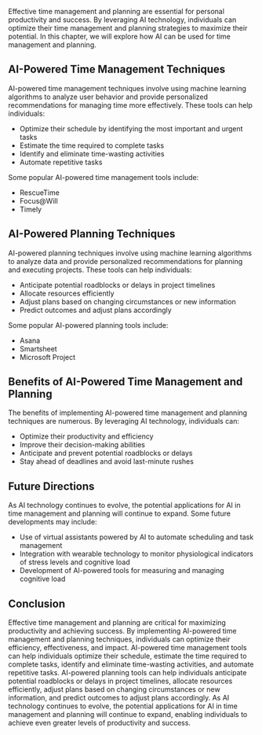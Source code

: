 
Effective time management and planning are essential for personal productivity and success. By leveraging AI technology, individuals can optimize their time management and planning strategies to maximize their potential. In this chapter, we will explore how AI can be used for time management and planning.

AI-Powered Time Management Techniques
-------------------------------------

AI-powered time management techniques involve using machine learning algorithms to analyze user behavior and provide personalized recommendations for managing time more effectively. These tools can help individuals:

* Optimize their schedule by identifying the most important and urgent tasks
* Estimate the time required to complete tasks
* Identify and eliminate time-wasting activities
* Automate repetitive tasks

Some popular AI-powered time management tools include:

* RescueTime
* Focus@Will
* Timely

AI-Powered Planning Techniques
------------------------------

AI-powered planning techniques involve using machine learning algorithms to analyze data and provide personalized recommendations for planning and executing projects. These tools can help individuals:

* Anticipate potential roadblocks or delays in project timelines
* Allocate resources efficiently
* Adjust plans based on changing circumstances or new information
* Predict outcomes and adjust plans accordingly

Some popular AI-powered planning tools include:

* Asana
* Smartsheet
* Microsoft Project

Benefits of AI-Powered Time Management and Planning
---------------------------------------------------

The benefits of implementing AI-powered time management and planning techniques are numerous. By leveraging AI technology, individuals can:

* Optimize their productivity and efficiency
* Improve their decision-making abilities
* Anticipate and prevent potential roadblocks or delays
* Stay ahead of deadlines and avoid last-minute rushes

Future Directions
-----------------

As AI technology continues to evolve, the potential applications for AI in time management and planning will continue to expand. Some future developments may include:

* Use of virtual assistants powered by AI to automate scheduling and task management
* Integration with wearable technology to monitor physiological indicators of stress levels and cognitive load
* Development of AI-powered tools for measuring and managing cognitive load

Conclusion
----------

Effective time management and planning are critical for maximizing productivity and achieving success. By implementing AI-powered time management and planning techniques, individuals can optimize their efficiency, effectiveness, and impact. AI-powered time management tools can help individuals optimize their schedule, estimate the time required to complete tasks, identify and eliminate time-wasting activities, and automate repetitive tasks. AI-powered planning tools can help individuals anticipate potential roadblocks or delays in project timelines, allocate resources efficiently, adjust plans based on changing circumstances or new information, and predict outcomes to adjust plans accordingly. As AI technology continues to evolve, the potential applications for AI in time management and planning will continue to expand, enabling individuals to achieve even greater levels of productivity and success.
